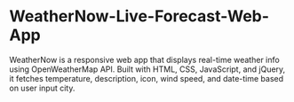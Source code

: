 # WeatherNow-Live-Forecast-Web-App
WeatherNow is a responsive web app that displays real-time weather info using OpenWeatherMap API. Built with HTML, CSS, JavaScript, and jQuery, it fetches temperature, description, icon, wind speed, and date-time based on user input city.
